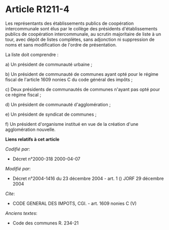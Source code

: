 # Article R1211-4

Les représentants des établissements publics de coopération intercommunale sont élus par le collège des présidents
d'établissements publics de coopération intercommunale, au scrutin majoritaire de liste à un tour, avec dépôt de listes
complètes, sans adjonction ni suppression de noms et sans modification de l'ordre de présentation. 

La liste doit comprendre : 

a) Un président de communauté urbaine ; 

b) Un président de communauté de communes ayant opté pour le régime fiscal de l'article 1609 nonies C du code général des
impôts ; 

c) Deux présidents de communautés de communes n'ayant pas opté pour ce régime fiscal ; 

d) Un président de communauté d'agglomération ; 

e) Un président de syndicat de communes ; 

f) Un président d'organisme institué en vue de la création d'une agglomération nouvelle.

**Liens relatifs à cet article**

_Codifié par_:

  - Décret n°2000-318 2000-04-07

_Modifié par_:

  - Décret n°2004-1416 du 23 décembre 2004 - art. 1 () JORF 29 décembre 2004

_Cite_:

  - CODE GENERAL DES IMPOTS, CGI. - art. 1609 nonies C (V)

_Anciens textes_:

  - Code des communes R. 234-21
